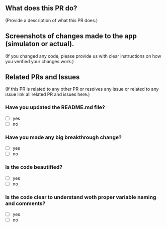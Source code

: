 <!--
Thank you for sending the PR! We appreciate you spending the time to work on these changes.

Help us understand your motivation by explaining why you decided to make this change.

Happy contributing!

-->

## What does this PR do?

(Provide a description of what this PR does.)

## Screenshots of changes made to the app (simulaton or actual).

(If you changed any code, please provide us with clear instructions on how you verified your changes work.)

## Related PRs and Issues

(If this PR is related to any other PR or resolves any issue or related to any issue link all related PR and issues here.)

<!--
put [x] for checking the checkboxes
-->

### Have you updated the README.md file?

- [ ] yes
- [ ] no

### Have you made any big breakthrough change?

- [ ] yes
- [ ] no

### Is the code beautified?

- [ ] yes
- [ ] no

### Is the code clear to understand woth proper variable naming and comments?

- [ ] yes
- [ ] no
